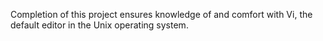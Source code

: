 Completion of this project ensures knowledge of and comfort with Vi, the default editor in the Unix operating system.
